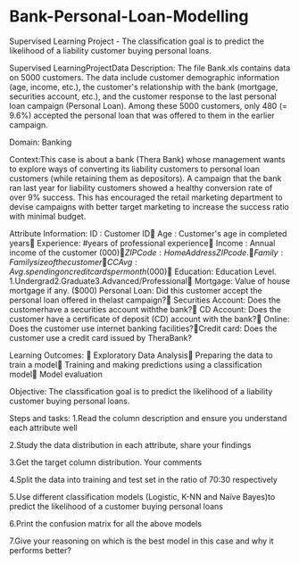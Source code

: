 # Bank-Personal-Loan-Modelling
Supervised Learning Project - The classification goal is to predict the likelihood of a liability customer buying personal loans.

Supervised LearningProjectData Description: The file Bank.xls contains data on 5000 customers. The data include customer demographic information (age, income, etc.), the customer's relationship with the bank (mortgage, securities account, etc.), and the customer response to the last personal loan campaign (Personal Loan). Among these 5000 customers, only 480 (= 9.6%) accepted the personal loan that was offered to them in the earlier campaign.

Domain: Banking

Context:This case is about a bank (Thera Bank) whose management wants to explore ways of converting its liability customers to personal loan customers (while retaining them as depositors). A campaign that the bank ran last year for liability customers showed a healthy conversion rate of over 9% success. This has encouraged the retail marketing department to devise campaigns with better target marketing to increase the success ratio with minimal budget.

Attribute Information:
ID         : Customer ID
Age       : Customer's age in completed years
Experience: #years of professional experience
Income : Annual income of the customer ($000)
ZIP Code: Home Address ZIP code.
Family: Family size of the customer
CCAvg: Avg. spending on credit cards per month ($000)
Education: Education Level. 1.Undergrad2.Graduate3.Advanced/Professional
Mortgage: Value of house mortgage if any. ($000)
Personal Loan: Did this customer accept the personal loan offered in thelast campaign?
Securities Account: Does the customerhave a securities account withthe bank?
CD Account: Does the customer have a certificate of deposit (CD) account with the bank?
Online: Does the customer use internet banking facilities?Credit card: Does the customer use a credit card issued by TheraBank?

Learning Outcomes: 
Exploratory Data Analysis
Preparing the data to train a model
Training and making predictions using a classification model
Model evaluation

Objective: The classification goal is to predict the likelihood of a liability customer buying personal loans.

Steps and tasks:
1.Read the column description and ensure you understand each attribute well 

2.Study the data distribution in each attribute, share your findings

3.Get the target column distribution. Your comments

4.Split the data into training and test set in the ratio of 70:30 respectively

5.Use different classification models (Logistic, K-NN and Naïve Bayes)to predict the likelihood of a customer buying personal loans

6.Print the confusion matrix for all the above models

7.Give your reasoning on which is the best model in this case and why it performs better?
